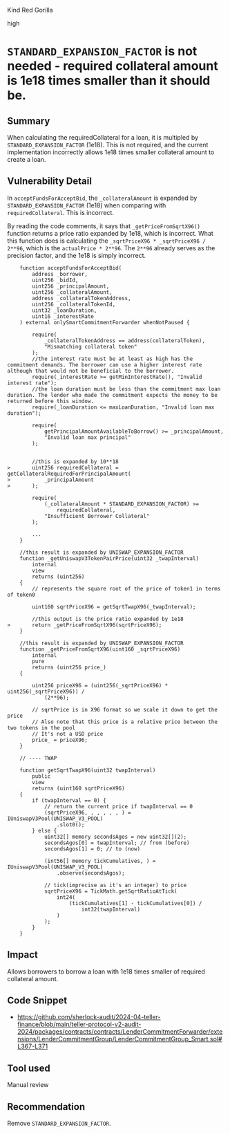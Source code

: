 Kind Red Gorilla

high

# `STANDARD_EXPANSION_FACTOR` is not needed - required collateral amount is 1e18 times smaller than it should be.


## Summary

When calculating the requiredCollateral for a loan, it is multipled by `STANDARD_EXPANSION_FACTOR` (1e18). This is not required, and the current implementation incorrectly allows 1e18 times smaller collateral amount to create a loan.

## Vulnerability Detail

In `acceptFundsForAcceptBid`, the `_collateralAmount` is expanded by `STANDARD_EXPANSION_FACTOR` (1e18) when comparing with `requiredCollateral`. This is incorrect.

By reading the code comments, it says that `_getPriceFromSqrtX96()` function returns a price ratio expanded by 1e18, which is incorrect. What this function does is calculating the `_sqrtPriceX96 * _sqrtPriceX96 / 2**96`, which is the `actualPrice * 2**96`. The `2**96` already serves as the precision factor, and the 1e18 is simply incorrect.

```solidity
    function acceptFundsForAcceptBid(
        address _borrower,
        uint256 _bidId,
        uint256 _principalAmount,
        uint256 _collateralAmount,
        address _collateralTokenAddress,
        uint256 _collateralTokenId, 
        uint32 _loanDuration,
        uint16 _interestRate
    ) external onlySmartCommitmentForwarder whenNotPaused {
        
        require(
            _collateralTokenAddress == address(collateralToken),
            "Mismatching collateral token"
        );
        //the interest rate must be at least as high has the commitment demands. The borrower can use a higher interest rate although that would not be beneficial to the borrower.
        require(_interestRate >= getMinInterestRate(), "Invalid interest rate");
        //the loan duration must be less than the commitment max loan duration. The lender who made the commitment expects the money to be returned before this window.
        require(_loanDuration <= maxLoanDuration, "Invalid loan max duration");

        require(
            getPrincipalAmountAvailableToBorrow() >= _principalAmount,
            "Invalid loan max principal"
        );
 

        //this is expanded by 10**18
>       uint256 requiredCollateral = getCollateralRequiredForPrincipalAmount(
>           _principalAmount
>       );

        require(
            (_collateralAmount * STANDARD_EXPANSION_FACTOR) >=
                requiredCollateral,
            "Insufficient Borrower Collateral"
        );

        ...
    }
```

```solidity
    //this result is expanded by UNISWAP_EXPANSION_FACTOR
    function _getUniswapV3TokenPairPrice(uint32 _twapInterval)
        internal
        view
        returns (uint256)
    {
        // represents the square root of the price of token1 in terms of token0

        uint160 sqrtPriceX96 = getSqrtTwapX96(_twapInterval);

        //this output is the price ratio expanded by 1e18
>       return _getPriceFromSqrtX96(sqrtPriceX96);
    }

    //this result is expanded by UNISWAP_EXPANSION_FACTOR
    function _getPriceFromSqrtX96(uint160 _sqrtPriceX96)
        internal
        pure
        returns (uint256 price_)
    {
       
        uint256 priceX96 = (uint256(_sqrtPriceX96) * uint256(_sqrtPriceX96)) /
            (2**96);

        // sqrtPrice is in X96 format so we scale it down to get the price
        // Also note that this price is a relative price between the two tokens in the pool
        // It's not a USD price
        price_ = priceX96;
    }

    // ---- TWAP

    function getSqrtTwapX96(uint32 twapInterval)
        public
        view
        returns (uint160 sqrtPriceX96)
    {
        if (twapInterval == 0) {
            // return the current price if twapInterval == 0
            (sqrtPriceX96, , , , , , ) = IUniswapV3Pool(UNISWAP_V3_POOL)
                .slot0();
        } else {
            uint32[] memory secondsAgos = new uint32[](2);
            secondsAgos[0] = twapInterval; // from (before)
            secondsAgos[1] = 0; // to (now)

            (int56[] memory tickCumulatives, ) = IUniswapV3Pool(UNISWAP_V3_POOL)
                .observe(secondsAgos);

            // tick(imprecise as it's an integer) to price
            sqrtPriceX96 = TickMath.getSqrtRatioAtTick(
                int24(
                    (tickCumulatives[1] - tickCumulatives[0]) /
                        int32(twapInterval)
                )
            );
        }
    }
```

## Impact

Allows borrowers to borrow a loan with 1e18 times smaller of required collateral amount.

## Code Snippet

- https://github.com/sherlock-audit/2024-04-teller-finance/blob/main/teller-protocol-v2-audit-2024/packages/contracts/contracts/LenderCommitmentForwarder/extensions/LenderCommitmentGroup/LenderCommitmentGroup_Smart.sol#L367-L371

## Tool used

Manual review

## Recommendation

Remove `STANDARD_EXPANSION_FACTOR`.
